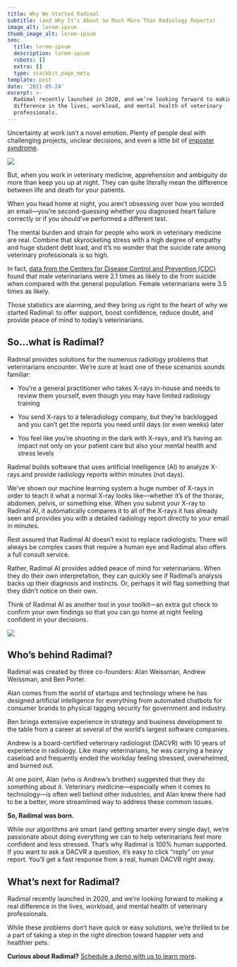 ```yaml
---
title: Why We Started Radimal
subtitle: (and Why It’s About So Much More Than Radiology Reports)
image_alt: lorem-ipsum
thumb_image_alt: lorem-ipsum
seo:
  title: lorem-ipsum
  description: lorem-ipsum
  robots: []
  extra: []
  type: stackbit_page_meta
template: post
date: '2021-05-24'
excerpt: >-
  Radimal recently launched in 2020, and we’re looking forward to making a real
  difference in the lives, workload, and mental health of veterinary
  professionals.
---
```

Uncertainty at work isn’t a novel emotion. Plenty of people deal with challenging projects, unclear decisions, and even a little bit of [imposter syndrome](https://www.apa.org/science/about/psa/2018/09/imposter-syndrome).

![](https://preview--marvelous-chestnut-1649c.stackbit.dev/images/giphy.gif)

But, when you work in veterinary medicine, apprehension and ambiguity do more than keep you up at night. They can quite literally mean the difference between life and death for your patients.

When you head home at night, you aren’t obsessing over how you worded an email—you’re second-guessing whether you diagnosed heart failure correctly or if you should’ve performed a different test.

The mental burden and strain for people who work in veterinary medicine are real. Combine that skyrocketing stress with a high degree of empathy and huge student debt load, and it’s no wonder that the suicide rate among veterinary professionals is so high.

In fact, [data from the Centers for Disease Control and Prevention (CDC)](https://www.cdc.gov/media/releases/2018/p1220-veterinarians-suicide.html) found that male veterinarians were 2.1 times as likely to die from suicide when compared with the general population. Female veterinarians were 3.5 times as likely.

Those statistics are alarming, and they bring us right to the heart of why we started Radimal: to offer support, boost confidence, reduce doubt, and provide peace of mind to today’s veterinarians.

## **So...what is Radimal?**

Radimal provides solutions for the numerous radiology problems that veterinarians encounter. We’re sure at least one of these scenarios sounds familiar:

*   You’re a general practitioner who takes X-rays in-house and needs to review them yourself, even though you may have limited radiology training

*   You send X-rays to a teleradiology company, but they’re backlogged and you can’t get the reports you need until days (or even weeks) later

*   You feel like you’re shooting in the dark with X-rays, and it’s having an impact not only on your patient care but also your mental health and stress levels

Radimal builds software that uses artificial intelligence (AI) to analyze X-rays and provide radiology reports within minutes (not days).

We’ve shown our machine learning system a huge number of X-rays in order to teach it what a normal X-ray looks like—whether it’s of the thorax, abdomen, pelvis, or something else. When you submit your X-ray to Radimal AI, it automatically compares it to all of the X-rays it has already seen and provides you with a detailed radiology report directly to your email in minutes.

Rest assured that Radimal AI doesn’t exist to replace radiologists. There will always be complex cases that require a human eye and Radimal also offers a full consult service.

Rather, Radimal AI provides added peace of mind for veterinarians. When they do their own interpretation, they can quickly see if Radimal’s analysis backs up their diagnosis and instincts. Or, perhaps it will flag something that they didn’t notice on their own.

Think of Radimal AI as another tool in your toolkit—an extra gut check to confirm your own findings so that you can go home at night feeling confident in your decisions.

![](https://preview--marvelous-chestnut-1649c.stackbit.dev/images/giphy-1.gif)

## **Who’s behind Radimal?**

Radimal was created by three co-founders: Alan Weissman, Andrew Weissman, and Ben Porter.

Alan comes from the world of startups and technology where he has designed artificial intelligence for everything from automated chatbots for consumer brands to physical tagging security for government and industry.

Ben brings extensive experience in strategy and business development to the table from a career at several of the world’s largest software companies.

Andrew is a board-certified veterinary radiologist (DACVR) with 10 years of experience in radiology. Like many veterinarians, he was carrying a heavy caseload and frequently ended the workday feeling stressed, overwhelmed, and burned out.

At one point, Alan (who is Andrew’s brother) suggested that they do something about it. Veterinary medicine—especially when it comes to technology—is often well behind other industries, and Alan knew there had to be a better, more streamlined way to address these common issues.

**So, Radimal was born.**

While our algorithms are smart (and getting smarter every single day), we’re passionate about doing everything we can to help veterinarians feel more confident and less stressed. That’s why Radimal is 100% human supported. If you want to ask a DACVR a question, it’s easy to click “reply” on your report. You’ll get a fast response from a real, human DACVR right away.

## **What’s next for Radimal?**

Radimal recently launched in 2020, and we’re looking forward to making a real difference in the lives, workload, and mental health of veterinary professionals.

While these problems don’t have quick or easy solutions, we’re thrilled to be a part of taking a step in the right direction toward happier vets and healthier pets.

**Curious about Radimal?** [Schedule a demo with us to learn more](https://www.radimal.ai/signup/)**.**
